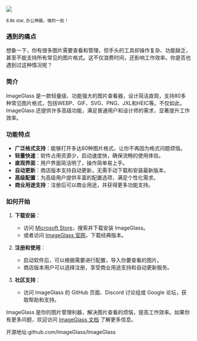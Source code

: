 <img src="/assets/image/250307-ImageGlass.png"/>

<small>8.8k star, 办公神器，强的一批！</small>


### 遇到的痛点
想象一下，你有很多图片需要查看和管理，但手头的工具却操作复杂、功能缺乏，甚至不能支持所有常见的图片格式。这不仅浪费时间，还影响工作效率。你是否也遇到过这种情况呢？

### 简介
ImageGlass 是一款轻量级、功能强大的图片查看器，设计简洁直观，支持80多种常见图片格式，包括WEBP、GIF、SVG、PNG、JXL和HEIC等。不仅如此，ImageGlass 还提供许多高级功能，满足普通用户和设计师的需求，显著提升工作效率。

### 功能特点
- **广泛格式支持**：能够打开多达80种图片格式，让你不再因为格式问题烦恼。
- **轻量快速**：软件占用资源少，启动速度快，确保流畅的使用体验。
- **直观界面**：用户界面简洁明了，操作简单易上手。
- **自动更新**：商店版本支持自动更新，无需手动下载和安装最新版本。
- **高级配置**：为高级用户提供丰富的配置选项，满足个性化需求。
- **商业用途支持**：注册后可以商业用途，并获得更多功能支持。

### 如何开始
1. **下载安装**：
   - 访问 [Microsoft Store](https://www.microsoft.com/store/apps/9NXP4D0L2F7F)，搜索并下载安装 ImageGlass。
   - 或者访问 [ImageGlass 官网](https://imageglass.org)，下载经典版本。

2. **注册和使用**：
   - 启动软件后，可以根据需要进行配置，导入你要查看的图片。
   - 商店版本用户可以选择注册，享受商业用途支持和自动更新服务。

3. **社区支持**：
   - 访问 ImageGlass 的 GitHub 页面、Discord 讨论组或 Google 论坛，获取帮助和支持。

ImageGlass 是你的图片管理利器，解决图片查看的烦恼，提高工作效率。如果你有更多问题，欢迎访问 [ImageGlass 文档](https://imageglass.org/docs) 了解更多信息。

开源地址:github.com/ImageGlass/ImageGlass